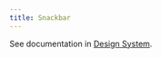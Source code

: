 ```yaml
---
title: Snackbar
---
```


See documentation in [Design System](/va-mobile-app/design/Components/Alerts%20and%20progress/Snackbar).